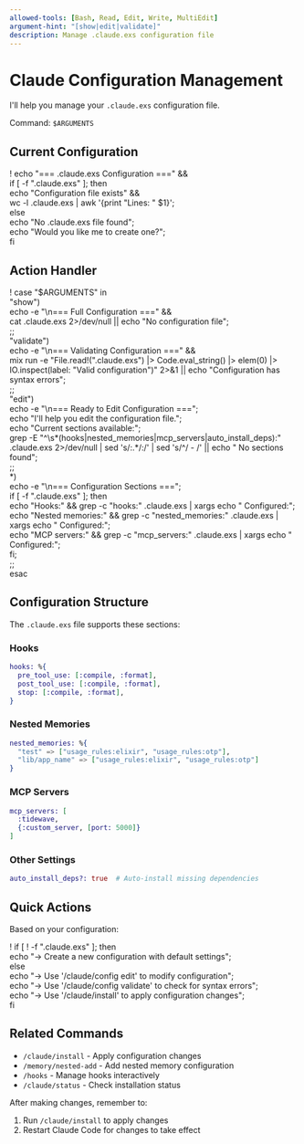 ```yaml
---
allowed-tools: [Bash, Read, Edit, Write, MultiEdit]
argument-hint: "[show|edit|validate]"
description: Manage .claude.exs configuration file
---
```


# Claude Configuration Management

I'll help you manage your `.claude.exs` configuration file.

Command: `$ARGUMENTS`

## Current Configuration

! echo "=== .claude.exs Configuration ===" && \
  if [ -f ".claude.exs" ]; then \
    echo "Configuration file exists" && \
    wc -l .claude.exs | awk '{print "Lines: " $1}'; \
  else \
    echo "No .claude.exs file found"; \
    echo "Would you like me to create one?"; \
  fi

## Action Handler

! case "$ARGUMENTS" in \
    "show") \
      echo -e "\n=== Full Configuration ===" && \
      cat .claude.exs 2>/dev/null || echo "No configuration file"; \
      ;; \
    "validate") \
      echo -e "\n=== Validating Configuration ===" && \
      mix run -e "File.read!(\".claude.exs\") |> Code.eval_string() |> elem(0) |> IO.inspect(label: \"Valid configuration\")" 2>&1 || echo "Configuration has syntax errors"; \
      ;; \
    "edit") \
      echo -e "\n=== Ready to Edit Configuration ==="; \
      echo "I'll help you edit the configuration file."; \
      echo "Current sections available:"; \
      grep -E "^\s*(hooks|nested_memories|mcp_servers|auto_install_deps):" .claude.exs 2>/dev/null | sed 's/:.*/:/' | sed 's/^/  - /' || echo "  No sections found"; \
      ;; \
    *) \
      echo -e "\n=== Configuration Sections ==="; \
      if [ -f ".claude.exs" ]; then \
        echo "Hooks:" && grep -c "hooks:" .claude.exs | xargs echo "  Configured:"; \
        echo "Nested memories:" && grep -c "nested_memories:" .claude.exs | xargs echo "  Configured:"; \
        echo "MCP servers:" && grep -c "mcp_servers:" .claude.exs | xargs echo "  Configured:"; \
      fi; \
      ;; \
  esac

## Configuration Structure

The `.claude.exs` file supports these sections:

### Hooks
```elixir
hooks: %{
  pre_tool_use: [:compile, :format],
  post_tool_use: [:compile, :format],
  stop: [:compile, :format],
}
```

### Nested Memories
```elixir
nested_memories: %{
  "test" => ["usage_rules:elixir", "usage_rules:otp"],
  "lib/app_name" => ["usage_rules:elixir", "usage_rules:otp"]
}
```

### MCP Servers
```elixir
mcp_servers: [
  :tidewave,
  {:custom_server, [port: 5000]}
]
```

### Other Settings
```elixir
auto_install_deps?: true  # Auto-install missing dependencies
```

## Quick Actions

Based on your configuration:

! if [ ! -f ".claude.exs" ]; then \
    echo "→ Create a new configuration with default settings"; \
  else \
    echo "→ Use '/claude/config edit' to modify configuration"; \
    echo "→ Use '/claude/config validate' to check for syntax errors"; \
    echo "→ Use '/claude/install' to apply configuration changes"; \
  fi

## Related Commands

- `/claude/install` - Apply configuration changes
- `/memory/nested-add` - Add nested memory configuration
- `/hooks` - Manage hooks interactively
- `/claude/status` - Check installation status

After making changes, remember to:
1. Run `/claude/install` to apply changes
2. Restart Claude Code for changes to take effect
